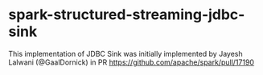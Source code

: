 # spark-structured-streaming-jdbc-sink

This implementation of JDBC Sink was initially implemented by Jayesh Lalwani (@GaalDornick) in PR https://github.com/apache/spark/pull/17190